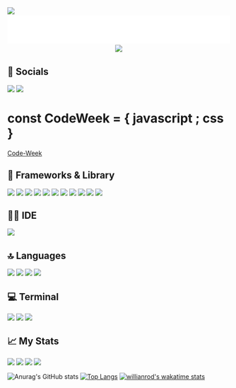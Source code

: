  <img src="https://hits.seeyoufarm.com/api/count/incr/badge.svg?url=https%3A%2F%2Fgithub.com%2F{timcrocodile}1212%2Fhit-counter">
  
<div  id="header" align="center">
<img src="name.svg"/>
 
 
 
<img src="https://i.giphy.com/media/pd2dAVkc40gar0UI1o/giphy.webp" width="550"/>
  </div>
  
 
  
## 🐧 Socials
<div  id="header" align="left">
<img src="https://img.shields.io/badge/Stack_Overflow-FE7A16?style=for-the-badge&logo=stack-overflow&logoColor=white"/>
<a href="https://www.linkedin.com/in/fabio-massi-7b755112a/"> <img src="https://img.shields.io/badge/LinkedIn-0077B5?style=for-the-badge&logo=linkedin&logoColor=white"  target="_blank"/></a>
  </div>



# const CodeWeek = { javascript ; css } 

<!-- <img src="https://gists-readme.yizack.com/api?user={timcrocodile}"> -->


<a href="code-week-tau.vercel.app"  target="_blank">Code-Week</a>


  
  
##  🚀 Frameworks & Library 
<div  id="header" align="left">
<!-- <img src="https://img.shields.io/static/v1?label=%3Cwelcome%3E&message=%3Conboard!%3E&color=%3Corange%3E" width="150"/> -->
 <img src="https://img.shields.io/badge/React-20232A?style=for-the-badge&logo=react&logoColor=61DAFB">
  <img src="https://img.shields.io/badge/Sass-CC6699?style=for-the-badge&logo=sass&logoColor=white">
  <img src="https://img.shields.io/badge/Vite-B73BFE?style=for-the-badge&logo=vite&logoColor=FFD62E">
  <img src="https://img.shields.io/badge/Express.js-000000?style=for-the-badge&logo=express&logoColor=white">
  <img src="https://img.shields.io/badge/next.js-000000?style=for-the-badge&logo=nextdotjs&logoColor=white">
  <img src="https://img.shields.io/badge/Node.js-339933?style=for-the-badge&logo=nodedotjs&logoColor=white">
  <img src="https://img.shields.io/badge/npm-CB3837?style=for-the-badge&logo=npm&logoColor=white">
   <img src="https://img.shields.io/badge/React_Router-CA4245?style=for-the-badge&logo=react-router&logoColor=white">
   <img src="https://img.shields.io/badge/React_Query-FF4154?style=for-the-badge&logo=React_Query&logoColor=white">
   <img src="https://img.shields.io/badge/Redux-593D88?style=for-the-badge&logo=redux&logoColor=white">
  <img src="https://img.shields.io/badge/styled--components-DB7093?style=for-the-badge&logo=styled-components&logoColor=white">
 
 

  </div>
  
 ## 👩‍💻 IDE 
  <img src="https://img.shields.io/badge/VSCode-0078D4?style=for-the-badge&logo=visual%20studio%20code&logoColor=white"/>
  
  ## 🔝 Languages 
  <div  id="header" align="left">
  <img src="https://img.shields.io/badge/HTML5-E34F26?style=for-the-badge&logo=html5&logoColor=white">
  <img src="https://img.shields.io/badge/JavaScript-323330?style=for-the-badge&logo=javascript&logoColor=F7DF1E">
  <img src="https://img.shields.io/badge/json-5E5C5C?style=for-the-badge&logo=json&logoColor=white">
  <img src="https://img.shields.io/badge/CSS3-1572B6?style=for-the-badge&logo=css3&logoColor=white">
  
 </div>
 
 ## 💻 Terminal 
 <div  id="header" align="left">
 <img src="https://img.shields.io/badge/powershell-5391FE?style=for-the-badge&logo=powershell&logoColor=white">
 <img src="https://img.shields.io/badge/GIT-E44C30?style=for-the-badge&logo=git&logoColor=white">
 <img src="https://img.shields.io/badge/windows%20terminal-4D4D4D?style=for-the-badge&logo=windows%20terminal&logoColor=white">
  </div>
 
## 📈 My Stats
  
  <div  >
  <img src="https://github-readme-streak-stats.herokuapp.com/?user={timcrocodile}">
 <img src="https://github-readme-stats-git-masterrstaa-rickstaa.vercel.app/api?username={timcrocodile}">
  <img src="https://github-readme-stats-git-masterrstaa-rickstaa.vercel.app/api?username={timcrocodile}">
  <img src="https://github-readme-stats-git-masterrstaa-rickstaa.vercel.app/api?username={timcrocodile}&theme={dracula}">
 
![Anurag's GitHub stats](https://github-readme-stats.vercel.app/api?username=timcrocodile&show_icons=true&theme=tokyonight)
[![Top Langs](https://github-readme-stats.vercel.app/api/top-langs/?username=timcrocodile&layout=compact)](https://github.com/anuraghazra/github-readme-stats)
[![willianrod's wakatime stats](https://github-readme-stats.vercel.app/api/wakatime?username=timcrocodile)](https://github.com/anuraghazra/github-readme-stats)
 </div>
 
 
 


<!--
**timcrocodile/timcrocodile** is a ✨ _special_ ✨ repository because its `README.md` (this file) appears on your GitHub profile.

Here are some ideas to get you started:

### Hi there 👋

- 🔭 I’m currently working on ...
- 🌱 I’m currently learning ...
- 👯 I’m looking to collaborate on ...
- 🤔 I’m looking for help with ...
- 💬 Ask me about ...
- 📫 How to reach me: ...
- 😄 Pronouns: ...
- ⚡ Fun fact: ...
-->
